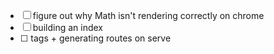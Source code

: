 - [ ] figure out why Math isn't rendering correctly on chrome
- [ ] building an index
- [ ] <base> tags + generating routes on serve
